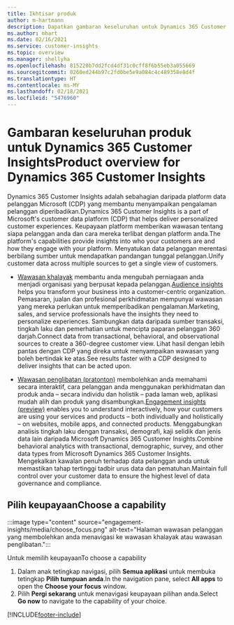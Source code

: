 ```yaml
---
title: Ikhtisar produk
author: m-hartmann
description: Dapatkan gambaran keseluruhan untuk Dynamics 365 Customer Insights dan keupayaannya.
ms.author: mhart
ms.date: 02/16/2021
ms.service: customer-insights
ms.topic: overview
ms.manager: shellyha
ms.openlocfilehash: 815220b7dd2fcd4df31c0cff8f6b55eb3a055669
ms.sourcegitcommit: 0260ed244b97c2fd0be5e9a084c4c489358e8d4f
ms.translationtype: HT
ms.contentlocale: ms-MY
ms.lasthandoff: 02/18/2021
ms.locfileid: "5476960"
---
```

# <a name="product-overview-for-dynamics-365-customer-insights"></a><span data-ttu-id="5c654-103">Gambaran keseluruhan produk untuk Dynamics 365 Customer Insights</span><span class="sxs-lookup"><span data-stu-id="5c654-103">Product overview for Dynamics 365 Customer Insights</span></span>

<span data-ttu-id="5c654-104">Dynamics 365 Customer Insights adalah sebahagian daripada platform data pelanggan Microsoft (CDP) yang membantu menyampaikan pengalaman pelanggan diperibadikan.</span><span class="sxs-lookup"><span data-stu-id="5c654-104">Dynamics 365 Customer Insights is a part of Microsoft's customer data platform (CDP) that helps deliver personalized customer experiences.</span></span> <span data-ttu-id="5c654-105">Keupayaan platform memberikan wawasan tentang siapa pelanggan anda dan cara mereka terlibat dengan platform anda.</span><span class="sxs-lookup"><span data-stu-id="5c654-105">The platform's capabilities provide insights into who your customers are and how they engage with your platform.</span></span> <span data-ttu-id="5c654-106">Menyatukan data pelanggan merentasi berbilang sumber untuk mendapatkan pandangan tunggal pelanggan.</span><span class="sxs-lookup"><span data-stu-id="5c654-106">Unify customer data across multiple sources to get a single view of customers.</span></span>


- <span data-ttu-id="5c654-107">[Wawasan khalayak](audience-insights/overview.md) membantu anda mengubah perniagaan anda menjadi organisasi yang berpusat kepada pelanggan.</span><span class="sxs-lookup"><span data-stu-id="5c654-107">[Audience insights](audience-insights/overview.md) helps you transform your business into a customer-centric organization.</span></span> <span data-ttu-id="5c654-108">Pemasaran, jualan dan profesional perkhidmatan mempunyai wawasan yang mereka perlukan untuk memperibadikan pengalaman.</span><span class="sxs-lookup"><span data-stu-id="5c654-108">Marketing, sales, and service professionals have the insights they need to personalize experiences.</span></span> <span data-ttu-id="5c654-109">Sambungkan data daripada sumber transaksi, tingkah laku dan pemerhatian untuk mencipta paparan pelanggan 360 darjah.</span><span class="sxs-lookup"><span data-stu-id="5c654-109">Connect data from transactional, behavioral, and observational sources to create a 360-degree customer view.</span></span> <span data-ttu-id="5c654-110">Lihat hasil dengan lebih pantas dengan CDP yang direka untuk menyampaikan wawasan yang boleh bertindak ke atas.</span><span class="sxs-lookup"><span data-stu-id="5c654-110">See results faster with a CDP designed to deliver insights that can be acted upon.</span></span> 

- <span data-ttu-id="5c654-111">[Wawasan penglibatan (pratonton)](engagement-insights/index.yml) membolehkan anda memahami secara interaktif, cara pelanggan anda menggunakan perkhidmatan dan produk anda – secara individu dan holistik – pada laman web, aplikasi mudah alih dan produk yang disambungkan.</span><span class="sxs-lookup"><span data-stu-id="5c654-111">[Engagement insights (preview)](engagement-insights/index.yml) enables you to understand interactively, how your customers are using your services and products – both individually and holistically – on websites, mobile apps, and connected products.</span></span> <span data-ttu-id="5c654-112">Menggabungkan analisis tingkah laku dengan transaksi, demografi, kaji selidik dan jenis data lain daripada Microsoft Dynamics 365 Customer Insights.</span><span class="sxs-lookup"><span data-stu-id="5c654-112">Combine behavioral analytics with transactional, demographic, survey, and other data types from Microsoft Dynamics 365 Customer Insights.</span></span> <span data-ttu-id="5c654-113">Mengekalkan kawalan penuh terhadap data pelanggan anda untuk memastikan tahap tertinggi tadbir urus data dan pematuhan.</span><span class="sxs-lookup"><span data-stu-id="5c654-113">Maintain full control over your customer data to ensure the highest level of data governance and compliance.</span></span>
 
## <a name="choose-a-capability"></a><span data-ttu-id="5c654-114">Pilih keupayaan</span><span class="sxs-lookup"><span data-stu-id="5c654-114">Choose a capability</span></span>

:::image type="content" source="engagement-insights/media/choose_focus.png" alt-text="Halaman wawasan pelanggan yang membolehkan anda menavigasi ke wawasan khalayak atau wawasan penglibatan.":::

<span data-ttu-id="5c654-116">Untuk memilih keupayaan</span><span class="sxs-lookup"><span data-stu-id="5c654-116">To choose a capability</span></span>

1. <span data-ttu-id="5c654-117">Dalam anak tetingkap navigasi, pilih **Semua aplikasi** untuk membuka tetingkap **Pilih tumpuan anda**.</span><span class="sxs-lookup"><span data-stu-id="5c654-117">In the navigation pane, select **All apps** to open the **Choose your focus** window.</span></span>
1. <span data-ttu-id="5c654-118">Pilih **Pergi sekarang** untuk menavigasi keupayaan pilihan anda.</span><span class="sxs-lookup"><span data-stu-id="5c654-118">Select **Go now** to navigate to the capability of your choice.</span></span>


[!INCLUDE[footer-include](includes/footer-banner.md)]